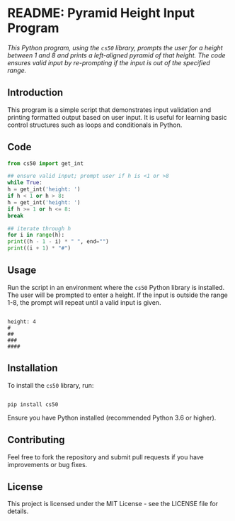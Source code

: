 # README: Pyramid Height Input Program

*This Python program, using the `cs50` library, prompts the user for a height between 1 and 8 and prints a left-aligned pyramid of that height. The code ensures valid input by re-prompting if the input is out of the specified range.*

## Introduction

This program is a simple script that demonstrates input validation and printing formatted output based on user input. It is useful for learning basic control structures such as loops and conditionals in Python.

## Code

```python
from cs50 import get_int

## ensure valid input; prompt user if h is <1 or >8
while True:
h = get_int('height: ')
if h < 1 or h > 8:
h = get_int('height: ')
if h >= 1 or h <= 8:
break

## iterate through h
for i in range(h):
print((h - 1 - i) * " ", end="")
print((i + 1) * "#")
```

## Usage

Run the script in an environment where the `cs50` Python library is installed. The user will be prompted to enter a height. If the input is outside the range 1-8, the prompt will repeat until a valid input is given.

```

height: 4
#
##
###
####

```

## Installation

To install the `cs50` library, run:

```

pip install cs50

```

Ensure you have Python installed (recommended Python 3.6 or higher).

## Contributing

Feel free to fork the repository and submit pull requests if you have improvements or bug fixes.

## License

This project is licensed under the MIT License - see the LICENSE file for details.
